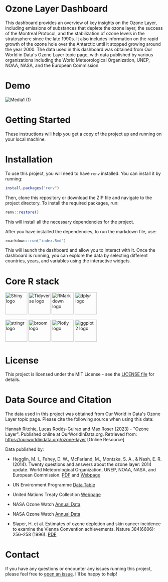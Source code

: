 # Ozone Layer Dashboard
This dashboard provides an overview of key insights on the Ozone Layer, including emissions of substances that deplete the ozone layer, the success of the Montreal Protocol, and the stabilization of ozone levels in the stratosphere since the late 1990s. It also includes information on the rapid growth of the ozone hole over the Antarctic until it stopped growing around the year 2000. The data used in this dashboard was obtained from Our World in Data's Ozone Layer topic page, with data published by various organizations including the World Meteorological Organization, UNEP, NOAA, NASA, and the European Commission

# Demo
![Media1 (1)](https://user-images.githubusercontent.com/98224412/236513870-b77f7c57-1744-414f-989b-f688300e4d3e.gif)

# Getting Started
These instructions will help you get a copy of the project up and running on your local machine.

# Installation
To use this project, you will need to have `renv` installed. You can install it by running:

```r
install.packages("renv")
```
Then, clone this repository or download the ZIP file and navigate to the project directory. To install the required packages, run:
```r
renv::restore()
```
This will install all the necessary dependencies for the project.

After you have installed the dependencies, to run the markdown file, use:

```r
rmarkdown::run("index.Rmd")
```
This will launch the dashboard and allow you to interact with it.
Once the dashboard is running, you can explore the data by selecting different countries, years, and variables using the interactive widgets.

# Core R stack

[<img src="https://user-images.githubusercontent.com/98224412/236501715-82bebe12-52df-4457-8baa-6cbb465e524b.png" alt="Shiny logo" width="70" height="70">](https://shiny.rstudio.com/) [<img src="https://user-images.githubusercontent.com/98224412/236506918-18fe28a1-9f2b-4338-894f-f4c56b98fdb9.png" alt="Tidyverse logo" width="70" height="70">](https://www.tidyverse.org/) [<img src="https://user-images.githubusercontent.com/98224412/236506831-9f50028d-1ac6-47ae-8780-a71bd9557595.png" alt="RMarkdown logo" width="70" height="70">](https://rmarkdown.rstudio.com/) [<img src="https://user-images.githubusercontent.com/98224412/236507501-4e82f4fd-0ee3-415a-9fd8-3e3ccc4cc5c6.png" alt="dplyr logo" width="70" height="70">](https://dplyr.tidyverse.org/)

[<img src="https://user-images.githubusercontent.com/98224412/236506951-b7f7241b-3e35-4ec5-829d-4edec449c8cf.png" alt="stringr logo" width="70" height="70">](https://stringr.tidyverse.org/) [<img src="https://user-images.githubusercontent.com/98224412/236506994-7b08e7c6-b92b-4453-9701-587571ec9f0b.png" alt="broom logo" width="70" height="70">](https://broom.tidymodels.org/) [<img src="https://user-images.githubusercontent.com/98224412/236507020-77520fbc-595b-48c6-8338-ed36fdf606c1.png" alt="Plotly logo" width="70" height="70">](https://plotly.com/) [<img src="https://user-images.githubusercontent.com/98224412/236507045-0fa44331-7ae3-4306-8f25-fd089224d09d.png" alt="ggplot2 logo" width="70" height="70">](https://ggplot2.tidyverse.org/)






# License
This project is licensed under the MIT License - see the [LICENSE file](https://github.com/ashrafalaghbari/ozone-dashboard/blob/main/license) for details.

# Data Source and Citation

The data used in this project was obtained from Our World in Data's Ozone Layer topic page. Please cite the following source when using this data:

Hannah Ritchie, Lucas Rodés-Guirao and Max Roser (2023) - "Ozone Layer". Published online at OurWorldInData.org. Retrieved from: https://ourworldindata.org/ozone-layer [Online Resource]

Data published by:

- Hegglin, M. I., Fahey, D. W., McFarland, M., Montzka, S. A., & Nash, E. R. (2014). Twenty questions and answers about the ozone layer: 2014 update. World Meteorological Organization, UNEP, NOAA, NASA, and European Commission. [PDF](https://www.wmo.int/pages/prog/arep/gaw/ozone_2014/documents/2014%20Twenty%20Questions_Final.pdf) and [Webpage](https://public.wmo.int/en/resources/library/twenty-questions-and-answers-about-ozone-layer-2014-update)

- UN Environment Programme [Data Table](https://ozone.unep.org/countries/data-table)

- United Nations Treaty Collection [Webpage](http://stats.unctad.org/Dgff2016/index.html)

- NASA Ozone Watch [Annual Data](http://ozonewatch.gsfc.nasa.gov/meteorology/annual_data.html)

- NASA Ozone Watch [Annual Data](http://ozonewatch.gsfc.nasa.gov/meteorology/annual_data.html)

- Slaper, H. et al. Estimates of ozone depletion and skin cancer incidence to examine the Vienna Convention achievements. Nature 384(6606): 256–258 (1996). [PDF](https://www.nature.com/articles/384256a0.pdf)

# Contact

If you have any questions or encounter any issues running this project, please feel free to [open an issue](https://github.com/ashrafalaghbari/Data-Viz/issues). I'll be happy to help!



